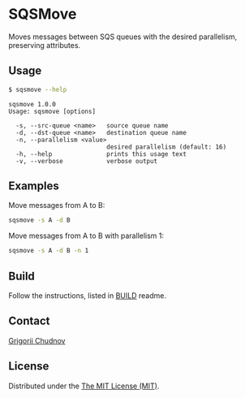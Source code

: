 # SQSMove

Moves messages between SQS queues with the desired parallelism, preserving attributes.

## Usage

```bash
$ sqsmove --help
```

```text
sqsmove 1.0.0
Usage: sqsmove [options]

  -s, --src-queue <name>   source queue name
  -d, --dst-queue <name>   destination queue name
  -n, --parallelism <value>
                           desired parallelism (default: 16)
  -h, --help               prints this usage text
  -v, --verbose            verbose output
```

## Examples

Move messages from A to B:

```bash
sqsmove -s A -d B
```

Move messages from A to B with parallelism 1:

```bash
sqsmove -s A -d B -n 1
```

## Build

Follow the instructions, listed in [BUILD](res/graalvm/BUILD.md) readme.

## Contact

[Grigorii Chudnov](mailto:g.chudnov@gmail.com)

## License

Distributed under the [The MIT License (MIT)](LICENSE).

